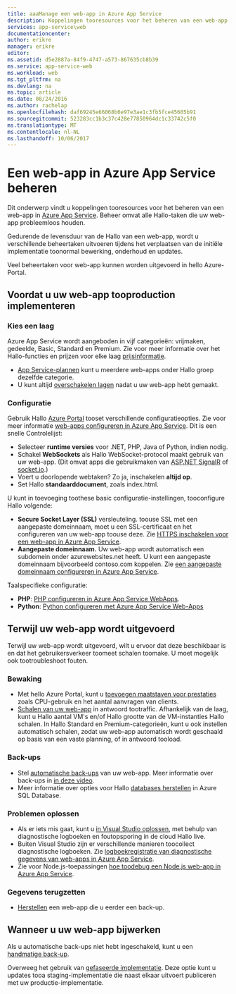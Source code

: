 ```yaml
---
title: aaaManage een web-app in Azure App Service
description: Koppelingen tooresources voor het beheren van een web-app in Azure App Service.
services: app-service\web
documentationcenter: 
author: erikre
manager: erikre
editor: 
ms.assetid: d5e2887a-84f9-4747-a573-867635cb8b39
ms.service: app-service-web
ms.workload: web
ms.tgt_pltfrm: na
ms.devlang: na
ms.topic: article
ms.date: 08/24/2016
ms.author: rachelap
ms.openlocfilehash: daf69245e66068b0e97e3ae1c3fb5fce45605b91
ms.sourcegitcommit: 523283cc1b3c37c428e77850964dc1c33742c5f0
ms.translationtype: MT
ms.contentlocale: nl-NL
ms.lasthandoff: 10/06/2017
---
```

# <a name="manage-a-web-app-in-azure-app-service"></a>Een web-app in Azure App Service beheren
Dit onderwerp vindt u koppelingen tooresources voor het beheren van een web-app in [Azure App Service](http://go.microsoft.com/fwlink/?LinkId=529714). Beheer omvat alle Hallo-taken die uw web-app probleemloos houden. 

Gedurende de levensduur van de Hallo van een web-app, wordt u verschillende beheertaken uitvoeren tijdens het verplaatsen van de initiële implementatie toonormal bewerking, onderhoud en updates.

Veel beheertaken voor web-app kunnen worden uitgevoerd in hello Azure-Portal.

## <a name="before-you-deploy-your-web-app-tooproduction"></a>Voordat u uw web-app tooproduction implementeren
### <a name="choose-a-tier"></a>Kies een laag
Azure App Service wordt aangeboden in vijf categorieën: vrijmaken, gedeelde, Basic, Standard en Premium. Zie voor meer informatie over het Hallo-functies en prijzen voor elke laag [prijsinformatie](https://azure.microsoft.com/pricing/details/app-service/). 

* [App Service-plannen](../app-service/azure-web-sites-web-hosting-plans-in-depth-overview.md) kunt u meerdere web-apps onder Hallo groep dezelfde categorie.
* U kunt altijd [overschakelen lagen](web-sites-scale.md) nadat u uw web-app hebt gemaakt.

### <a name="configuration"></a>Configuratie
Gebruik Hallo [Azure Portal](https://portal.azure.com/) tooset verschillende configuratieopties. Zie voor meer informatie [web-apps configureren in Azure App Service](web-sites-configure.md). Dit is een snelle Controlelijst:

* Selecteer **runtime versies** voor .NET, PHP, Java of Python, indien nodig.
* Schakel **WebSockets** als Hallo WebSocket-protocol maakt gebruik van uw web-app. (Dit omvat apps die gebruikmaken van [ASP.NET SignalR](http://www.asp.net/signalr) of [socket.io](web-sites-nodejs-chat-app-socketio.md).)
* Voert u doorlopende webtaken? Zo ja, inschakelen **altijd op**.
* Set Hallo **standaarddocument**, zoals index.html.

U kunt in toevoeging toothese basic configuratie-instellingen, tooconfigure Hallo volgende:

* **Secure Socket Layer (SSL)** versleuteling. toouse SSL met een aangepaste domeinnaam, moet u een SSL-certificaat en het configureren van uw web-app toouse deze. Zie [HTTPS inschakelen voor een web-app in Azure App Service](app-service-web-tutorial-custom-ssl.md).
* **Aangepaste domeinnaam.** Uw web-app wordt automatisch een subdomein onder azurewebsites.net heeft. U kunt een aangepaste domeinnaam bijvoorbeeld contoso.com koppelen. Zie [een aangepaste domeinnaam configureren in Azure App Service](app-service-web-tutorial-custom-domain.md).

Taalspecifieke configuratie:

* **PHP**: [PHP configureren in Azure App Service WebApps](web-sites-php-configure.md).
* **Python**: [Python configureren met Azure App Service Web-Apps](web-sites-python-configure.md)

## <a name="while-your-web-app-is-running"></a>Terwijl uw web-app wordt uitgevoerd
Terwijl uw web-app wordt uitgevoerd, wilt u ervoor dat deze beschikbaar is en dat het gebruikersverkeer toomeet schalen toomake. U moet mogelijk ook tootroubleshoot fouten.

### <a name="monitoring"></a>Bewaking
* Met hello Azure Portal, kunt u [toevoegen maatstaven voor prestaties](web-sites-monitor.md) zoals CPU-gebruik en het aantal aanvragen van clients.
* [Schalen van uw web-app](web-sites-scale.md) in antwoord tootraffic. Afhankelijk van de laag, kunt u Hallo aantal VM's en/of Hallo grootte van de VM-instanties Hallo schalen. In Hallo Standard en Premium-categorieën, kunt u ook instellen automatisch schalen, zodat uw web-app automatisch wordt geschaald op basis van een vaste planning, of in antwoord tooload.  

### <a name="backups"></a>Back-ups
* Stel [automatische back-ups](web-sites-backup.md) van uw web-app. Meer informatie over back-ups in [in deze video](https://azure.microsoft.com/documentation/videos/azure-websites-automatic-and-easy-backup/).
* Meer informatie over opties voor Hallo [databases herstellen](../sql-database/sql-database-business-continuity.md) in Azure SQL Database.

### <a name="troubleshooting"></a>Problemen oplossen
* Als er iets mis gaat, kunt u [in Visual Studio oplossen](web-sites-dotnet-troubleshoot-visual-studio.md#remotedebug), met behulp van diagnostische logboeken en foutopsporing in de cloud Hallo live. 
* Buiten Visual Studio zijn er verschillende manieren toocollect diagnostische logboeken. Zie [logboekregistratie van diagnostische gegevens van web-apps in Azure App Service](web-sites-enable-diagnostic-log.md).
* Zie voor Node.js-toepassingen [hoe toodebug een Node.js web-app in Azure App Service](web-sites-nodejs-debug.md).

### <a name="restoring-data"></a>Gegevens terugzetten
* [Herstellen](web-sites-restore.md) een web-app die u eerder een back-up.

## <a name="when-you-update-your-web-app"></a>Wanneer u uw web-app bijwerken
Als u automatische back-ups niet hebt ingeschakeld, kunt u een [handmatige back-up](web-sites-backup.md).

Overweeg het gebruik van [gefaseerde implementatie](web-sites-staged-publishing.md). Deze optie kunt u updates tooa staging-implementatie die naast elkaar uitvoert publiceren met uw productie-implementatie. 


<!-- Anchors. -->

[Before you deploy your site tooproduction]: #before-you-deploy-your-site-to-production
[While your website is running]: #while-your-website-is-running
[When you update your website]: #when-you-update-your-website


